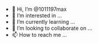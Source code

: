 - 👋 Hi, I’m @1011197max
- 👀 I’m interested in ...
- 🌱 I’m currently learning ...
- 💞️ I’m looking to collaborate on ...
- 📫 How to reach me ...

<!---
1011197max/1011197max is a ✨ special ✨ repository because its `README.md` (this file) appears on your GitHub profile.
You can click the Preview link to take a look at your changes.
--->
